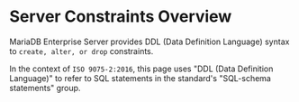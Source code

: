 # Server Constraints Overview

MariaDB Enterprise Server provides DDL (Data Definition Language) syntax to `create, alter, or drop` constraints.

In the context of `ISO 9075-2:2016`, this page uses "DDL (Data Definition Language)" to refer to SQL statements in the standard's "SQL-schema statements" group.
